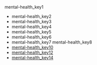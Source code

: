 mental-health_key1
* mental-health_key2
* mental-health_key3
* mental-health_key4
* mental-health_key5
* mental-health_key6
* mental-health_key7
mental-health_key8
* [mental-health_key10](https://www.psychguides.com/guides/mental-health-problem-symptoms-causes-and-effects/)
* [mental-health_key12](https://www.mentalhealth.org.uk/publications/how-to-mental-health)
* [mental-health_key14](https://www.uhs.umich.edu/tenthings)
